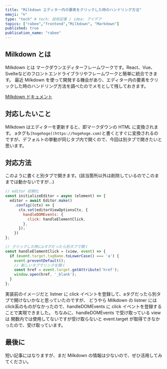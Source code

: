 ```yaml
---
title: "Milkdown エディター内の要素をクリックした時のハンドリング方法"
emoji: "🌀"
type: "tech" # tech: 技術記事 / idea: アイデア
topics: ["rabee","frontend","Milkdown", "Markdown"]
published: true
publication_name: "rabee"
---
```


## Milkdown とは

Milkdown とは マークダウンエディターフレームワークです。React、Vue、Svelteなどのフロントエンドライブラリやフレームワークと簡単に統合できます。
最近 Milkdown を使って開発する機会があり、エディター内の要素をクリックした時のハンドリング方法を調べたのでメモとして残しておきます。

[Milkdown ドキュメント](https://milkdown.dev/)

## 対応したいこと

Milkdown はエディターを更新すると、即マークダウンの HTML に変換されます。
aタグも`[hogehoge](https://hogehoge.com)`と書くとすぐに変換されるのですが、デフォルトの挙動が同じタブ内で開くので、今回は別タブで開きたいと思います。

## 対応方法

このように書くと別タブで開きます。(該当箇所以外は削除しているのでこのままでは動かないですが...)

```js
// editor 初期化
const initializeEditor = async (element) => {
  editor = await Editor.make()
    .config((ctx) => {
      ctx.set(editorViewOptionsCtx, {
        handleDOMEvents: {
          click: handleElementClick,
        },
      });
    })
};

// クリックした時にaタグだったら別タブで開く
const handleElementClick = (view, event) => {
  if (event.target.tagName.toLowerCase() === 'a') {
    event.preventDefault();
    // 新しいタブでリンクを開く
    const href = event.target.getAttribute('href');
    window.open(href, '_blank');
  }
};
```

実装前のイメージだと listner に click イベントを登録して、aタグだったら別タブで開けないかなと思っていたのですが、
どうやら Milkdown の listner には click系のものがなかったので、handleDOMEvents に click イベントを登録することで実現できました。
ちなみに、handleDOMEvents で受け取っている view は 関数内では使用してないですが受け取らないと event.target が取得できなかったので、受け取っています。

## 最後に
短い記事にはなりますが、まだ Milkdown の情報は少ないので、ぜひ活用してみてください。
